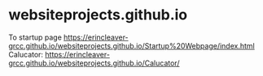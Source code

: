 # websiteprojects.github.io

To startup page https://erincleaver-grcc.github.io/websiteprojects.github.io/Startup%20Webpage/index.html
Calucator:  https://erincleaver-grcc.github.io/websiteprojects.github.io/Calucator/
